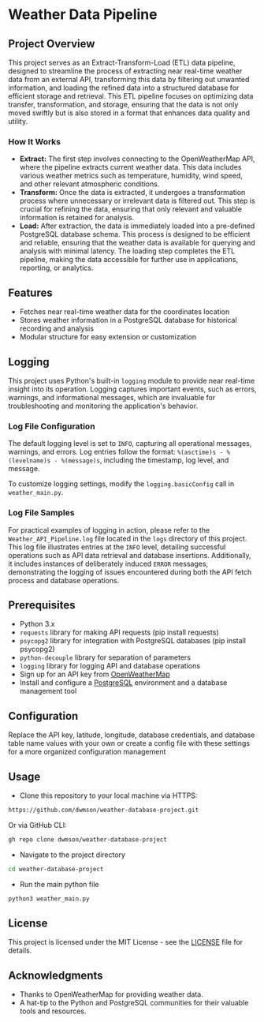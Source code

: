 # Weather Data Pipeline

## Project Overview
This project serves as an Extract-Transform-Load (ETL) data pipeline, designed to streamline the process of extracting near real-time weather data from an external API, transforming this data by filtering out unwanted information, and loading the refined data into a structured database for efficient storage and retrieval. This ETL pipeline focuses on optimizing data transfer, transformation, and storage, ensuring that the data is not only moved swiftly but is also stored in a format that enhances data quality and utility.

### How It Works
* **Extract:** The first step involves connecting to the OpenWeatherMap API, where the pipeline extracts current weather data. This data includes various weather metrics such as temperature, humidity, wind speed, and other relevant atmospheric conditions.
*  **Transform:** Once the data is extracted, it undergoes a transformation process where unnecessary or irrelevant data is filtered out. This step is crucial for refining the data, ensuring that only relevant and valuable information is retained for analysis. 
* **Load:** After extraction, the data is immediately loaded into a pre-defined PostgreSQL database schema. This process is designed to be efficient and reliable, ensuring that the weather data is available for querying and analysis with minimal latency. The loading step completes the ETL pipeline, making the data accessible for further use in applications, reporting, or analytics.

## Features
* Fetches near real-time weather data for the coordinates location
* Stores weather information in a PostgreSQL database for historical recording and analysis
* Modular structure for easy extension or customization

## Logging
This project uses Python's built-in `logging` module to provide near real-time insight into its operation. Logging captures important events, such as errors, warnings, and informational messages, which are invaluable for troubleshooting and monitoring the application's behavior. 

### Log File Configuration
The default logging level is set to `INFO`, capturing all operational messages, warnings, and errors. Log entries follow the format: `%(asctime)s - %(levelname)s - %(message)s`, including the timestamp, log level, and message.

To customize logging settings, modify the `logging.basicConfig` call in `weather_main.py`.

### Log File Samples
For practical examples of logging in action, please refer to the `Weather_API_Pipeline.log` file located in the `logs` directory of this project. This log file illustrates entries at the `INFO` level, detailing successful operations such as API data retrieval and database insertions. Additionally, it includes instances of deliberately induced `ERROR` messages, demonstrating the logging of issues encountered during both the API fetch process and database operations.

## Prerequisites 
* Python 3.x
* `requests` library for making API requests (pip install requests)
* `psycopg2` library for integration with PostgreSQL databases (pip install psycopg2)
* `python-decouple` library for separation of parameters
* `logging` library for logging API and database operations
* Sign up for an API key from [OpenWeatherMap](https://openweathermap.org)
* Install and configure a [PostgreSQL](https://www.postgresql.org) environment and a database management tool

## Configuration
Replace the API key, latitude, longitude, database credentials, and database table name values with your own or create a config file with these settings for a more organized configuration management

## Usage
* Clone this repository to your local machine via HTTPS:
```bash
https://github.com/dwmson/weather-database-project.git
```
Or via GitHub CLI:
```bash
gh repo clone dwmson/weather-database-project
```
* Navigate to the project directory
```bash
cd weather-database-project
```
* Run the main python file
```bash
python3 weather_main.py
```

## License
This project is licensed under the MIT License - see the [LICENSE](LICENSE) file for details.

## Acknowledgments
- Thanks to OpenWeatherMap for providing weather data.
- A hat-tip to the Python and PostgreSQL communities for their valuable tools and resources.
